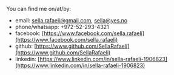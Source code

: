 You can find me on/at/by:

* email: sella.rafaeli@gmail.com, sella@yes.no
* phone/whatsapp: +972-52-293-4321
* facebook: [https://www.facebook.com/sella.rafaeli](https://www.facebook.com/sella.rafaeli)
* github: [https://www.github.com/SellaRafaeli](https://www.github.com/SellaRafaeli) 
* linkedin: [https://www.linkedin.com/in/sella-rafaeli-1906823](https://www.linkedin.com/in/sella-rafaeli-1906823)